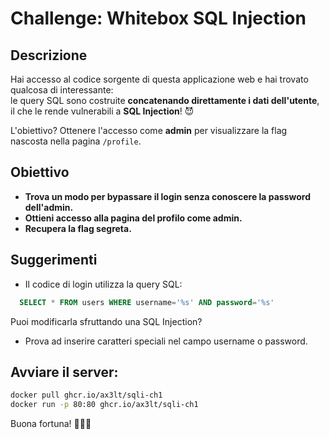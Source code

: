 # Challenge: Whitebox SQL Injection

## Descrizione
Hai accesso al codice sorgente di questa applicazione web e hai trovato qualcosa di interessante:  
le query SQL sono costruite **concatenando direttamente i dati dell'utente**, il che le rende vulnerabili a **SQL Injection**! 😈

L'obiettivo? Ottenere l'accesso come **admin** per visualizzare la flag nascosta nella pagina `/profile`.

## Obiettivo
- **Trova un modo per bypassare il login senza conoscere la password dell'admin.**
- **Ottieni accesso alla pagina del profilo come admin.**
- **Recupera la flag segreta.**

## Suggerimenti
- Il codice di login utilizza la query SQL:
```sql
  SELECT * FROM users WHERE username='%s' AND password='%s'
```
Puoi modificarla sfruttando una SQL Injection?
- Prova ad inserire caratteri speciali nel campo username o password.

[//]: # (- Ricorda che in alcuni database o configurazioni ' OR '1'='1 può sempre restituire un utente valido.)

## Avviare il server:
```bash
docker pull ghcr.io/ax3lt/sqli-ch1
docker run -p 80:80 ghcr.io/ax3lt/sqli-ch1
```

Buona fortuna! 🕵️‍♂️🔥